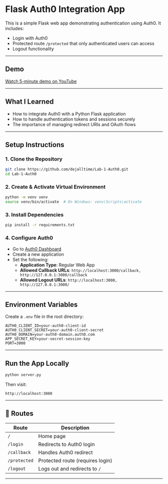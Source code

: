 # Flask Auth0 Integration App

This is a simple Flask web app demonstrating authentication using Auth0. It includes:

- Login with Auth0
- Protected route `/protected` that only authenticated users can access
- Logout functionality

---

## Demo

[Watch 5-minute demo on YouTube](https://youtu.be/wI68S55YwgA)

---

## What I Learned

- How to integrate Auth0 with a Python Flask application
- How to handle authentication tokens and sessions securely
- The importance of managing redirect URIs and OAuth flows

---

## Setup Instructions

### 1. Clone the Repository

```bash
git clone https://github.com/dejalltime/Lab-1-Auth0.git
cd Lab-1-Auth0
```

### 2. Create & Activate Virtual Environment

```bash
python -m venv venv
source venv/bin/activate  # On Windows: venv\Scripts\activate
```

### 3. Install Dependencies

```bash
pip install -r requirements.txt
```

### 4. Configure Auth0

- Go to [Auth0 Dashboard](https://manage.auth0.com/)
- Create a new application
- Set the following:
  - **Application Type**: Regular Web App
  - **Allowed Callback URLs**: `http://localhost:3000/callback, http://127.0.0.1:3000/callback`
  - **Allowed Logout URLs**: `http://localhost:3000, http://127.0.0.1:3000/`

---

## Environment Variables

Create a `.env` file in the root directory:

```env
AUTH0_CLIENT_ID=your-auth0-client-id
AUTH0_CLIENT_SECRET=your-auth0-client-secret
AUTH0_DOMAIN=your-auth0-domain.auth0.com
APP_SECRET_KEY=your-secret-session-key
PORT=3000
```

---

## Run the App Locally

```bash
python server.py
```

Then visit:
```
http://localhost:3000
```

---

## 🔐 Routes

| Route        | Description                      |
|--------------|----------------------------------|
| `/`          | Home page                        |
| `/login`     | Redirects to Auth0 login         |
| `/callback`  | Handles Auth0 redirect           |
| `/protected` | Protected route (requires login) |
| `/logout`    | Logs out and redirects to `/`    |

---

